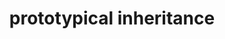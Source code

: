 ---
title: prototypical inheritance
published: November 19, 2018
meta: prototypical inheritance in JavaScript is an object with methods and properties that are given to non-primitive types.
pic: images/javascript.png
imgAlt: the JavaScript logo
link: https://codinglead.github.io/javascript/prototypical-inheritance
---